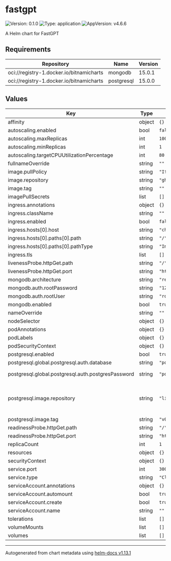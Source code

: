 # fastgpt

![Version: 0.1.0](https://img.shields.io/badge/Version-0.1.0-informational?style=flat-square) ![Type: application](https://img.shields.io/badge/Type-application-informational?style=flat-square) ![AppVersion: v4.6.6](https://img.shields.io/badge/AppVersion-v4.6.6-informational?style=flat-square)

A Helm chart for FastGPT

## Requirements

| Repository                               | Name       | Version |
| ---------------------------------------- | ---------- | ------- |
| oci://registry-1.docker.io/bitnamicharts | mongodb    | 15.0.1  |
| oci://registry-1.docker.io/bitnamicharts | postgresql | 15.0.0  |

## Values

| Key                                                | Type   | Default                     | Description                                                                                                                            |
| -------------------------------------------------- | ------ | --------------------------- | -------------------------------------------------------------------------------------------------------------------------------------- |
| affinity                                           | object | `{}`                        |                                                                                                                                        |
| autoscaling.enabled                                | bool   | `false`                     |                                                                                                                                        |
| autoscaling.maxReplicas                            | int    | `100`                       |                                                                                                                                        |
| autoscaling.minReplicas                            | int    | `1`                         |                                                                                                                                        |
| autoscaling.targetCPUUtilizationPercentage         | int    | `80`                        |                                                                                                                                        |
| fullnameOverride                                   | string | `""`                        |                                                                                                                                        |
| image.pullPolicy                                   | string | `"IfNotPresent"`            |                                                                                                                                        |
| image.repository                                   | string | `"ghcr.io/labring/fastgpt"` |                                                                                                                                        |
| image.tag                                          | string | `""`                        |                                                                                                                                        |
| imagePullSecrets                                   | list   | `[]`                        |                                                                                                                                        |
| ingress.annotations                                | object | `{}`                        |                                                                                                                                        |
| ingress.className                                  | string | `""`                        |                                                                                                                                        |
| ingress.enabled                                    | bool   | `false`                     |                                                                                                                                        |
| ingress.hosts[0].host                              | string | `"chart-example.local"`     |                                                                                                                                        |
| ingress.hosts[0].paths[0].path                     | string | `"/"`                       |                                                                                                                                        |
| ingress.hosts[0].paths[0].pathType                 | string | `"ImplementationSpecific"`  |                                                                                                                                        |
| ingress.tls                                        | list   | `[]`                        |                                                                                                                                        |
| livenessProbe.httpGet.path                         | string | `"/"`                       |                                                                                                                                        |
| livenessProbe.httpGet.port                         | string | `"http"`                    |                                                                                                                                        |
| mongodb.architecture                               | string | `"replicaset"`              |                                                                                                                                        |
| mongodb.auth.rootPassword                          | string | `"123456"`                  |                                                                                                                                        |
| mongodb.auth.rootUser                              | string | `"root"`                    |                                                                                                                                        |
| mongodb.enabled                                    | bool   | `true`                      | Enable or disable the built-in MangoDB                                                                                                 |
| nameOverride                                       | string | `""`                        |                                                                                                                                        |
| nodeSelector                                       | object | `{}`                        |                                                                                                                                        |
| podAnnotations                                     | object | `{}`                        |                                                                                                                                        |
| podLabels                                          | object | `{}`                        |                                                                                                                                        |
| podSecurityContext                                 | object | `{}`                        |                                                                                                                                        |
| postgresql.enabled                                 | bool   | `true`                      | Enable or disable the built-in PostgreSQL                                                                                              |
| postgresql.global.postgresql.auth.database         | string | `"postgres"`                | The default database of PostgreSQL                                                                                                     |
| postgresql.global.postgresql.auth.postgresPassword | string | `"postgres"`                | The password of PostgreSQL, default username is `postgres`                                                                             |
| postgresql.image.repository                        | string | `"linuxsuren/pgvector"`     | The PostgreSQL image which include the pgvector extension. See also the source code from https://github.com/LinuxSuRen/pgvector-docker |
| postgresql.image.tag                               | string | `"v0.0.1"`                  |                                                                                                                                        |
| readinessProbe.httpGet.path                        | string | `"/"`                       |                                                                                                                                        |
| readinessProbe.httpGet.port                        | string | `"http"`                    |                                                                                                                                        |
| replicaCount                                       | int    | `1`                         |                                                                                                                                        |
| resources                                          | object | `{}`                        |                                                                                                                                        |
| securityContext                                    | object | `{}`                        |                                                                                                                                        |
| service.port                                       | int    | `3000`                      |                                                                                                                                        |
| service.type                                       | string | `"ClusterIP"`               |                                                                                                                                        |
| serviceAccount.annotations                         | object | `{}`                        |                                                                                                                                        |
| serviceAccount.automount                           | bool   | `true`                      |                                                                                                                                        |
| serviceAccount.create                              | bool   | `true`                      |                                                                                                                                        |
| serviceAccount.name                                | string | `""`                        |                                                                                                                                        |
| tolerations                                        | list   | `[]`                        |                                                                                                                                        |
| volumeMounts                                       | list   | `[]`                        |                                                                                                                                        |
| volumes                                            | list   | `[]`                        |                                                                                                                                        |

----------------------------------------------
Autogenerated from chart metadata using [helm-docs v1.13.1](https://github.com/norwoodj/helm-docs/releases/v1.13.1)
